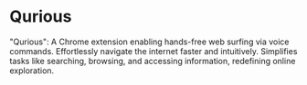 # Qurious
"Qurious": A Chrome extension enabling hands-free web surfing via voice commands. Effortlessly navigate the internet faster and intuitively. Simplifies tasks like searching, browsing, and accessing information, redefining online exploration.

